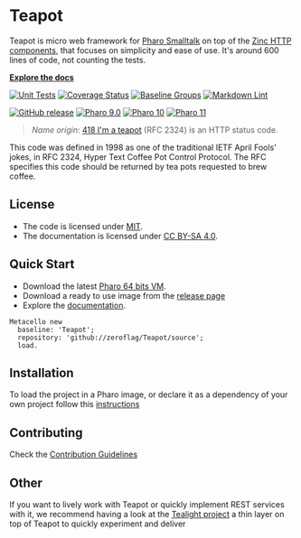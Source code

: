 # Teapot  

Teapot is micro web framework for [Pharo Smalltalk](https://pharo.org) on top of
the [Zinc HTTP components](https://github.com/svenvc/zinc), that focuses on
simplicity and ease of use. It's around 600 lines of code, not counting the tests.

**[Explore the docs](/docs)**

[![Unit Tests](https://github.com/zeroflag/Teapot/actions/workflows/unit-tests.yml/badge.svg)](https://github.com/zeroflag/Teapot/actions/workflows/unit-tests.yml/badge.svg)
[![Coverage Status](https://codecov.io/github/zeroflag/Teapot/coverage.svg?branch=master)](https://codecov.io/gh/zeroflag/Teapot/branch/master)
[![Baseline Groups](https://github.com/zeroflag/Teapot/actions/workflows/loading-groups.yml/badge.svg)](https://github.com/zeroflag/Teapot/actions/workflows/loading-groups.yml)
[![Markdown Lint](https://github.com/zeroflag/Teapot/actions/workflows/markdown-lint.yml/badge.svg)](https://github.com/zeroflag/Teapot/actions/workflows/markdown-lint.yml)

[![GitHub release](https://img.shields.io/github/release/zeroflag/Teapot.svg)](https://github.com/zeroflag/Teapot/releases/latest)
[![Pharo 9.0](https://img.shields.io/badge/Pharo-9.0-informational)](https://pharo.org)
[![Pharo 10](https://img.shields.io/badge/Pharo-10-informational)](https://pharo.org)
[![Pharo 11](https://img.shields.io/badge/Pharo-11-informational)](https://pharo.org)

> *Name origin*: [418 I'm a teapot](http://en.wikipedia.org/wiki/List_of_HTTP_status_codes)
> (RFC 2324) is an HTTP status code.

This code was defined in 1998 as one of the traditional IETF April Fools' jokes,
in RFC 2324, Hyper Text Coffee Pot Control Protocol. The RFC specifies this code
should be returned by tea pots requested to brew coffee.

## License

- The code is licensed under [MIT](LICENSE).
- The documentation is licensed under [CC BY-SA 4.0](http://creativecommons.org/licenses/by-sa/4.0/).

## Quick Start

- Download the latest [Pharo 64 bits VM](https://get.pharo.org/64/).
- Download a ready to use image from the [release page](http://github.com/zeroflag/Teapot/releases/latest)
- Explore the [documentation](docs/).

```smalltalk
Metacello new
  baseline: 'Teapot';
  repository: 'github://zeroflag/Teapot/source';
  load.
```

## Installation

To load the project in a Pharo image, or declare it as a dependency of your own
project follow this [instructions](docs/Installation.md)

## Contributing

Check the [Contribution Guidelines](CONTRIBUTING.md)

## Other

If you want to lively work with Teapot or quickly implement REST services with
it, we recommend having a look at the [Tealight project](https://github.com/astares/Tealight)
a thin layer on top of Teapot to quickly experiment and deliver
